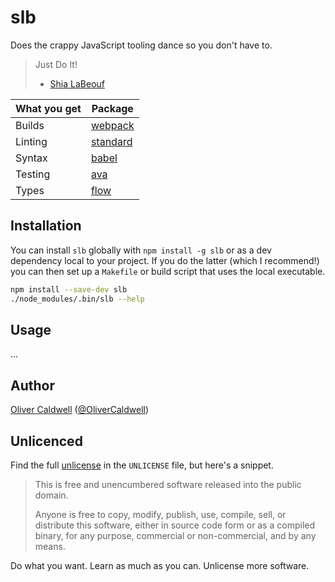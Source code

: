 # slb

Does the crappy JavaScript tooling dance so you don't have to.

> Just Do It!
> - [Shia LaBeouf][justdoit]

| What you get  | Package       |
| ------------- | ------------- |
| Builds        | [webpack][]   |
| Linting       | [standard][]  |
| Syntax        | [babel][]     |
| Testing       | [ava][]       |
| Types         | [flow][]      |

## Installation

You can install `slb` globally with `npm install -g slb` or as a dev dependency local to your project. If you do the latter (which I recommend!) you can then set up a `Makefile` or build script that uses the local executable.

```bash
npm install --save-dev slb
./node_modules/.bin/slb --help
```

## Usage

...

## Author

[Oliver Caldwell][author-site] ([@OliverCaldwell][author-twitter])

## Unlicenced

Find the full [unlicense][] in the `UNLICENSE` file, but here's a snippet.

>This is free and unencumbered software released into the public domain.
>
>Anyone is free to copy, modify, publish, use, compile, sell, or distribute this software, either in source code form or as a compiled binary, for any purpose, commercial or non-commercial, and by any means.

Do what you want. Learn as much as you can. Unlicense more software.

[justdoit]: https://www.youtube.com/watch?v=ZXsQAXx_ao0
[webpack]: https://webpack.github.io/
[standard]: http://standardjs.com/index.html
[babel]: https://babeljs.io/
[ava]: https://github.com/avajs/ava
[flow]: http://flowtype.org/
[unlicense]: http://unlicense.org/
[author-site]: http://oli.me.uk/
[author-twitter]: https://twitter.com/OliverCaldwell
